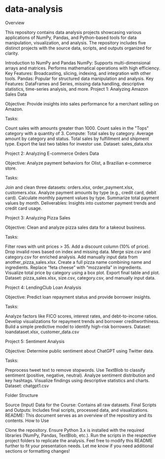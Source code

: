 # data-analysis

Overview

This repository contains data analysis projects showcasing various applications of NumPy, Pandas, and Python-based tools for data manipulation, visualization, and analysis. The repository includes five distinct projects with the source data, scripts, and outputs organized for clarity.

Introduction to NumPy and Pandas
NumPy:
Supports multi-dimensional arrays and matrices.
Performs mathematical operations with high efficiency.
Key Features: Broadcasting, slicing, indexing, and integration with other tools.
Pandas:
Popular for structured data manipulation and analysis.
Key Features: DataFrames and Series, missing data handling, descriptive statistics, time-series analysis, and more.
Project 1: Analyzing Amazon Sales Data

Objective: Provide insights into sales performance for a merchant selling on Amazon.

Tasks:

Count sales with amounts greater than 1000.
Count sales in the "Tops" category with a quantity of 3.
Compute:
Total sales by category.
Average amount by category and status.
Total sales by fulfillment and shipment type.
Export the last two tables for investor use.
Dataset: sales_data.xlsx

Project 2: Analyzing E-commerce Orders Data

Objective: Analyze payment behaviors for Olist, a Brazilian e-commerce store.

Tasks:

Join and clean three datasets: orders.xlsx, order_payment.xlsx, customers.xlsx.
Analyze payment amounts by type (e.g., credit card, debit card).
Calculate monthly payment values by type.
Summarize total payment values by month.
Deliverables: Insights into customer payment trends and credit card usage.

Project 3: Analyzing Pizza Sales

Objective: Clean and analyze pizza sales data for a takeout business.

Tasks:

Filter rows with unit prices > 35.
Add a discount column (10% of price).
Drop invalid rows based on index and missing data.
Merge size.csv and category.csv for enriched analysis.
Add manually input data from another_pizza_sales.xlsx.
Create a full pizza name combining name and ingredients.
Replace “feta cheese” with “mozzarella” in ingredients.
Visualize total price by category using a box plot.
Export final table and plot.
Dataset: pizza_sales.xlsx, size.csv, category.csv, and manually input data.

Project 4: LendingClub Loan Analysis

Objective: Predict loan repayment status and provide borrower insights.

Tasks:

Analyze factors like FICO scores, interest rates, and debt-to-income ratios.
Develop visualizations for repayment trends and borrower creditworthiness.
Build a simple predictive model to identify high-risk borrowers.
Dataset: loandataset.xlsx, customer_data.csv

Project 5: Sentiment Analysis

Objective: Determine public sentiment about ChatGPT using Twitter data.

Tasks:

Preprocess tweet text to remove stopwords.
Use TextBlob to classify sentiment (positive, negative, neutral).
Analyze sentiment distribution and key hashtags.
Visualize findings using descriptive statistics and charts.
Dataset: chatgpt1.csv

Folder Structure

Source (Input) Data for the Course: Contains all raw datasets.
Final Scripts and Outputs: Includes final scripts, processed data, and visualizations.
README: This document serves as an overview of the repository and its contents.
How to Use

Clone the repository.
Ensure Python 3.x is installed with the required libraries (NumPy, Pandas, TextBlob, etc.).
Run the scripts in the respective project folders to replicate the analysis.
Feel free to modify this README further to fit your presentation needs. Let me know if you need additional sections or formatting changes!







